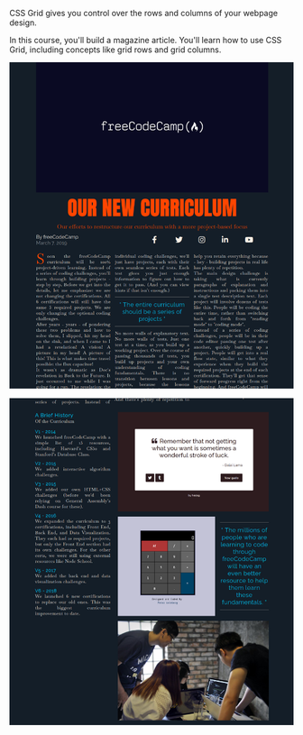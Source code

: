 CSS Grid gives you control over the rows and columns of your webpage design.

In this course, you'll build a magazine article. You'll learn how to use CSS Grid, including concepts like grid rows and grid columns.

![alt text](image.png)

![alt text](image-1.png)